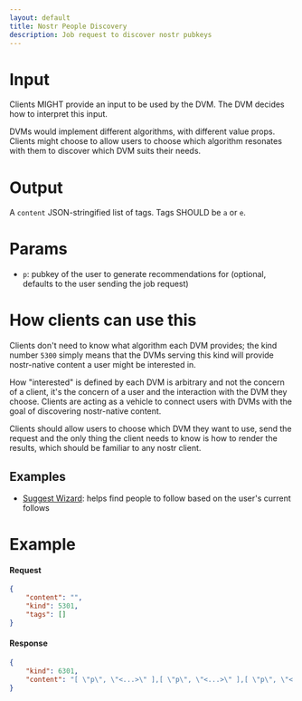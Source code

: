 ```yaml
---
layout: default
title: Nostr People Discovery
description: Job request to discover nostr pubkeys
---
```


# Input

Clients MIGHT provide an input to be used by the DVM. The DVM decides how to interpret this input.

DVMs would implement different algorithms, with different value props. Clients might choose to allow users to choose which algorithm resonates with them to discover which DVM suits their needs.

# Output

A `content` JSON-stringified list of tags. Tags SHOULD be `a` or `e`.

# Params

* `p`: pubkey of the user to generate recommendations for (optional, defaults to the user sending the job request)

# How clients can use this

Clients don't need to know what algorithm each DVM provides; the kind number `5300` simply means that the DVMs serving this kind will provide nostr-native content a user might be interested in.

How "interested" is defined by each DVM is arbitrary and not the concern of a client, it's the concern of a user and the interaction with the DVM they choose. Clients are acting as a vehicle to connect users with DVMs with the goal of discovering nostr-native content.

Clients should allow users to choose which DVM they want to use, send the request and the only thing the client needs to know is how to render the results, which should be familiar to any nostr client.

## Examples

* [Suggest Wizard](https://vendata.io/dvms/npub1dvmspgv8s5fhnenuf6mazcltkd5kchn2p8n35nw24z2w6ghvqpequ3p2gl): helps find people to follow based on the user's current follows

# Example

#### Request

```json
{
    "content": "",
    "kind": 5301,
    "tags": []
}
```

#### Response

```json
{
    "kind": 6301,
    "content": "[ \"p\", \"<...>\" ],[ \"p\", \"<...>\" ],[ \"p\", \"<...>\" ],[ \"p\", \"<...>\" ]"
}
```
